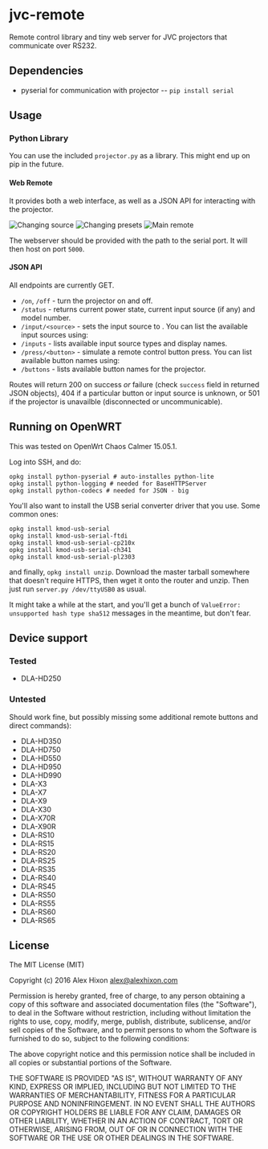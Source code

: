 # jvc-remote

Remote control library and tiny web server for JVC projectors that communicate over RS232.

## Dependencies

* pyserial for communication with projector -- `pip install serial`

## Usage

### Python Library
You can use the included `projector.py` as a library. This might end up on pip in the future.

#### Web Remote

It provides both a web interface, as well as a JSON API for interacting with the projector.

![Changing source](/../screens/screens/source.png?raw=true) ![Changing presets](/../screens/screens/adjust.png?raw=true) ![Main remote](/../screens/screens/main.png?raw=true) 

The webserver should be provided with the path to the serial port. It will then host on port `5000`.

#### JSON API

All endpoints are currently GET.

* `/on`, `/off` - turn the projector on and off.
* `/status` - returns current power state, current input source (if any) and model number.
* `/input/<source>` - sets the input source to <source>. You can list the available input sources using:
* `/inputs` - lists available input source types and display names.
* `/press/<button>` - simulate a remote control button press. You can list available button names using:
* `/buttons` - lists available button names for the projector.

Routes will return 200 on success *or* failure (check `success` field in returned JSON objects), 404 if a particular button or input source is unknown, or 501 if the projector is unavailble (disconnected or uncommunicable).

## Running on OpenWRT

This was tested on OpenWrt Chaos Calmer 15.05.1.

Log into SSH, and do:
```
opkg install python-pyserial # auto-installes python-lite
opkg install python-logging # needed for BaseHTTPServer
opkg install python-codecs # needed for JSON - big
```

You'll also want to install the USB serial converter driver that you use. Some common ones:
```
opkg install kmod-usb-serial
opkg install kmod-usb-serial-ftdi
opkg install kmod-usb-serial-cp210x
opkg install kmod-usb-serial-ch341
opkg install kmod-usb-serial-pl2303
```

and finally, `opkg install unzip`. Download the master tarball somewhere that doesn't require HTTPS, then wget it onto the router and unzip. Then just run `server.py /dev/ttyUSB0` as usual.

It might take a while at the start, and you'll get a bunch of `ValueError: unsupported hash type sha512` messages in the meantime, but don't fear.

## Device support

### Tested
* DLA-HD250

### Untested

Should work fine, but possibly missing some additional remote buttons and direct commands):

* DLA-HD350
* DLA-HD750
* DLA-HD550
* DLA-HD950
* DLA-HD990
* DLA-X3
* DLA-X7
* DLA-X9
* DLA-X30
* DLA-X70R
* DLA-X90R
* DLA-RS10
* DLA-RS15
* DLA-RS20
* DLA-RS25
* DLA-RS35
* DLA-RS40
* DLA-RS45
* DLA-RS50
* DLA-RS55
* DLA-RS60
* DLA-RS65

## License

The MIT License (MIT)

Copyright (c) 2016 Alex Hixon alex@alexhixon.com

Permission is hereby granted, free of charge, to any person obtaining a copy of this software and associated documentation files (the "Software"), to deal in the Software without restriction, including without limitation the rights to use, copy, modify, merge, publish, distribute, sublicense, and/or sell copies of the Software, and to permit persons to whom the Software is furnished to do so, subject to the following conditions:

The above copyright notice and this permission notice shall be included in all copies or substantial portions of the Software.

THE SOFTWARE IS PROVIDED "AS IS", WITHOUT WARRANTY OF ANY KIND, EXPRESS OR IMPLIED, INCLUDING BUT NOT LIMITED TO THE WARRANTIES OF MERCHANTABILITY, FITNESS FOR A PARTICULAR PURPOSE AND NONINFRINGEMENT. IN NO EVENT SHALL THE AUTHORS OR COPYRIGHT HOLDERS BE LIABLE FOR ANY CLAIM, DAMAGES OR OTHER LIABILITY, WHETHER IN AN ACTION OF CONTRACT, TORT OR OTHERWISE, ARISING FROM, OUT OF OR IN CONNECTION WITH THE SOFTWARE OR THE USE OR OTHER DEALINGS IN THE SOFTWARE.
